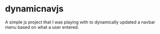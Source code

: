 # dynamicnavjs

A simple js project that I was playing with to dynamically updated a navbar menu based on what a user entered.  
